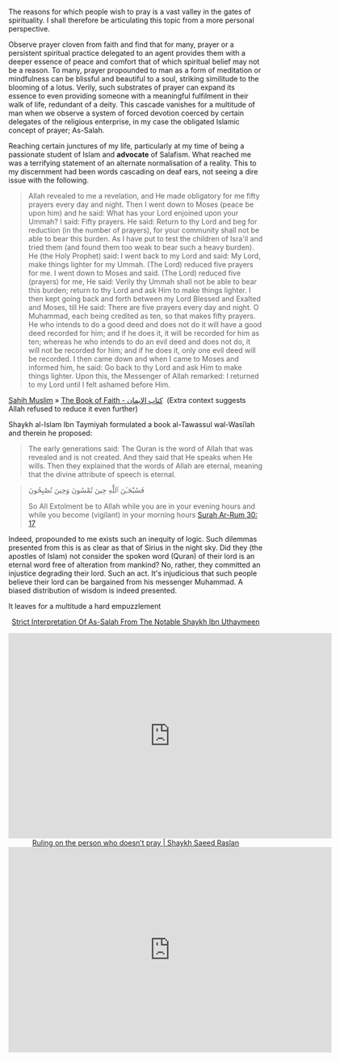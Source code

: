 
The reasons for which people wish to pray is a vast valley in the gates of spirituality. I shall therefore be articulating this topic from a more personal perspective.

Observe prayer cloven from faith and find that for many, prayer or a persistent spiritual practice delegated to an agent provides them with a deeper essence of peace and comfort that of which spiritual belief may not be a reason. To many, prayer propounded to man as a form of meditation or mindfulness can be blissful and beautiful to a soul, striking similitude to the blooming of a lotus. Verily, such substrates of prayer can expand its essence to even providing someone with a meaningful fulfilment in their walk of life, redundant of a deity. This cascade vanishes for a multitude of man when we observe a system of forced devotion coerced by certain delegates of the religious enterprise, in my case the obligated Islamic concept of prayer; As-Salah.

Reaching certain junctures of my life, particularly at my time of being a passionate student of Islam and **advocate** of Salafism. What reached me was a terrifying statement of an alternate normalisation of a reality.  This to my discernment had been words cascading on deaf ears, not seeing a dire issue with the following.

>  Allah revealed to me a revelation, and He made obligatory for me fifty prayers every day and night. Then I went down to Moses (peace be upon him) and he said: What has your Lord enjoined upon your Ummah? I said: Fifty prayers. He said: Return to thy Lord and beg for reduction (in the number of prayers), for your community shall not be able to bear this burden. As I have put to test the children of Isra'il and tried them (and found them too weak to bear such a heavy burden). He (the Holy Prophet) said: I went back to my Lord and said: My Lord, make things lighter for my Ummah. (The Lord) reduced five prayers for me. I went down to Moses and said. (The Lord) reduced five (prayers) for me, He said: Verily thy Ummah shall not be able to bear this burden; return to thy Lord and ask Him to make things lighter. I then kept going back and forth between my Lord Blessed and Exalted and Moses, till He said: There are five prayers every day and night. O Muhammad, each being credited as ten, so that makes fifty prayers. He who intends to do a good deed and does not do it will have a good deed recorded for him; and if he does it, it will be recorded for him as ten; whereas he who intends to do an evil deed and does not do, it will not be recorded for him; and if he does it, only one evil deed will be recorded. I then came down and when I came to Moses and informed him, he said: Go back to thy Lord and ask Him to make things lighter. Upon this, the Messenger of Allah remarked: I returned to my Lord until I felt ashamed before Him.

[Sahih Muslim](https://sunnah.com/muslim) » [The Book of Faith - كتاب الإيمان](https://sunnah.com/muslim/1) 
(Extra context suggests Allah refused to reduce it even further)


Shaykh al-Islam Ibn Taymiyah formulated a book al-Tawassul wal-Wasīlah and therein he proposed: 

> The early generations said: The Quran is the word of Allah that was revealed and is not created. And they said that He speaks when He wills. Then they explained that the words of Allah are eternal, meaning that the divine attribute of speech is eternal.






> فَسُبْحَـٰنَ ٱللَّهِ حِينَ تُمْسُونَ وَحِينَ تُصْبِحُونَ 
> 
> So All Extolment be to Allah while you are in your evening hours and while you become (vigilant) in your morning hours [Surah Ar-Rum 30: 17](https://quran.com/en/ar-rum/17)

Indeed, propounded to me exists such an inequity of logic. Such dilemmas presented from this is as clear as that of Sirius in the night sky. Did they (the apostles of Islam) not consider the spoken word (Quran) of their lord is an eternal word free of alteration from mankind? No, rather, they committed an injustice degrading their lord. Such an act. It's injudicious that such people believe their lord can be bargained from his messenger Muhammad. A biased distribution of wisdom is indeed presented.  


It leaves for a multitude a hard empuzzlement 





<u><center>Strict Interpretation Of As-Salah From The Notable 
Shaykh Ibn Uthaymeen</center></u>
<iframe width="640" height="407" src="https://www.youtube.com/embed/h5bKd1FqZdI" title="The One Who Does Not Pray Is Kafir - Shaykh Ibn Uthaymeen" frameborder="0" allow="accelerometer; autoplay; clipboard-write; encrypted-media; gyroscope; picture-in-picture; web-share" allowfullscreen> </iframe>
<u><center>Ruling on the person who doesn’t pray | Shaykh Saeed Raslan</center></u>
<iframe width="640" height="407" src="https://www.youtube.com/embed/FCLVKwFf7ZE" title="The One Who Does Not Pray Is Kafir - Shaykh Ibn Uthaymeen" frameborder="0" allow="accelerometer; autoplay; clipboard-write; encrypted-media; gyroscope; picture-in-picture; web-share" allowfullscreen> </iframe>

